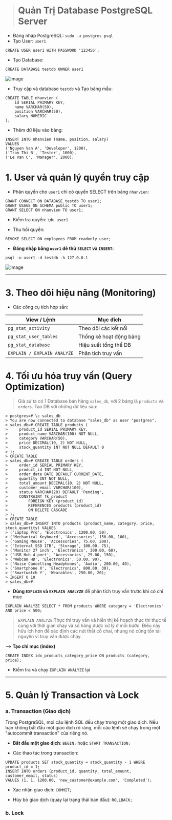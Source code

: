 > # Quản Trị Database PostgreSQL Server

- Đăng nhập PostgreSQL: `sudo -u postgres psql`
- Tạo User: `user1`
```sql!
CREATE USER user1 WITH PASSWORD '123456';
```
- Tạo Database:
```sql!
CREATE DATABASE testdb OWNER user1
```
![image](https://github.com/user-attachments/assets/3baaf4a7-6dd7-43e4-a901-02e2ee55d49c)

- Truy cập và database `testdb` và Tạo bảng mẫu:
```sql!
CREATE TABLE nhanvien (
    id SERIAL PRIMARY KEY,
    name VARCHAR(50),
    position VARCHAR(50),
    salary NUMERIC
);
```
- Thêm dữ liệu vào bảng:
```sql!
INSERT INTO nhanvien (name, position, salary)
VALUES
('Nguyen Van A', 'Developer', 1200),
('Tran Thi B', 'Tester', 1000),
('Le Van C', 'Manager', 2000);
```

# 1. User và quản lý quyền truy cập

- Phân quyền cho `user1` chỉ có quyền SELECT trên bảng `nhanvien`:
```sql!
GRANT CONNECT ON DATABASE testdb TO user1;
GRANT USAGE ON SCHEMA public TO user1;
GRANT SELECT ON nhanvien TO user1;
```
- Kiểm tra quyền: `\du user1`

- Thu hồi quyền: 
```sql!
REVOKE SELECT ON employees FROM readonly_user;
```

- **Đăng nhập bằng `user1` để thử `SELECT` và `INSERT`:**
```
psql -u user1 -d testdb -h 127.0.0.1
```
![image](https://github.com/user-attachments/assets/1f6652e6-1ae6-4813-9b07-96e41dcd4145)


---
# 3. Theo dõi hiệu năng (Monitoring)

-  Các công cụ tích hợp sẵn:

| View / Lệnh                 | Mục đích                |
| --------------------------- | ----------------------- |
| `pg_stat_activity`          | Theo dõi các kết nối    |
| `pg_stat_user_tables`       | Thống kê hoạt động bảng |
| `pg_stat_database`          | Hiệu suất tổng thể DB   |
| `EXPLAIN / EXPLAIN ANALYZE` | Phân tích truy vấn      |


# 4. Tối ưu hóa truy vấn (Query Optimization)
> Giả sử ta có 1 Database bán hàng `sales_db`, với 2 bảng là `products`  và `orders`. Tạo DB với những dữ liệu sau:
```sql!
> postgres=# \c sales_db
> You are now connected to database "sales_db" as user "postgres".
> sales_db=# CREATE TABLE products (
>     product_id SERIAL PRIMARY KEY,
>     product_name VARCHAR(100) NOT NULL,
>     category VARCHAR(50),
>     price DECIMAL(10, 2) NOT NULL,
>     stock_quantity INT NOT NULL DEFAULT 0
> );
> CREATE TABLE
> sales_db=# CREATE TABLE orders (
>     order_id SERIAL PRIMARY KEY,
>     product_id INT NOT NULL,
>     order_date DATE DEFAULT CURRENT_DATE,
>     quantity INT NOT NULL,
>     total_amount DECIMAL(10, 2) NOT NULL,
>     customer_email VARCHAR(100),
>     status VARCHAR(20) DEFAULT 'Pending',
>     CONSTRAINT fk_product
>         FOREIGN KEY (product_id)
>         REFERENCES products (product_id)
>         ON DELETE CASCADE
> );
> CREATE TABLE
> sales_db=# INSERT INTO products (product_name, category, price, stock_quantity) VALUES
> ('Laptop Pro', 'Electronics', 1200.00, 50),
> ('Mechanical Keyboard', 'Accessories', 150.00, 100),
> ('Gaming Mouse', 'Accessories', 75.00, 200),
> ('External SSD 1TB', 'Storage', 100.00, 75),
> ('Monitor 27 inch', 'Electronics', 300.00, 60),
> ('USB Hub 4-port', 'Accessories', 25.00, 150),
> ('Webcam HD', 'Electronics', 50.00, 90),
> ('Noise Cancelling Headphones', 'Audio', 200.00, 40),
> ('Smartphone X', 'Electronics', 800.00, 30),
> ('Smartwatch Y', 'Wearables', 250.00, 20);
> INSERT 0 10
> sales_db=#
```


- **Dùng `EXPLAIN` và `EXPLAIN ANALYZE`** để phân tích truy vấn trước khi có chỉ mục 
```sql!
EXPLAIN ANALYZE SELECT * FROM products WHERE category = 'Electronics' AND price < 500;
```
>  `EXPLAIN ANALYZE`:Thực thi truy vấn và hiển thị kế hoạch thực thi thực tế cùng với thời gian chạy và số hàng được xử lý ở mỗi bước. Điều này hữu ích hơn để xác định các nút thắt cổ chai, nhưng nó cũng tốn tài nguyên vì truy vấn được chạy.

--> **Tạo chỉ mục (index)**
```sql!
CREATE INDEX idx_products_category_price ON products (category, price);
```
- Kiểm tra và chạy `EXPLAIN ANALYZE` lại


---
# 5. Quản lý Transaction và Lock 

### a. Transaction (Giao dịch)
Trong PostgreSQL, mọi câu lệnh SQL đều chạy trong một giao dịch. Nếu bạn không bắt đầu một giao dịch rõ ràng, mỗi câu lệnh sẽ chạy trong một "autocommit transaction" của riêng nó.

- **Bắt đầu một giao dịch**: `BEGIN;` hoặc `START TRANSACTION;`

- Các thao tác trong transaction:
```sql!
UPDATE products SET stock_quantity = stock_quantity - 1 WHERE product_id = 1;
INSERT INTO orders (product_id, quantity, total_amount, customer_email, status)
VALUES (1, 1, 1200.00, 'new_customer@example.com', 'Completed');
```
- Xác nhận giao dịch: `COMMIT;`

- Hủy bỏ giao dịch (quay lại trạng thái ban đầu): `ROLLBACK;`

### b. Lock
